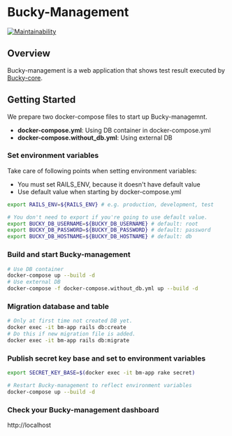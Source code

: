 # Bucky-Management
[![Maintainability](https://api.codeclimate.com/v1/badges/aaeb28e229926007442b/maintainability)](https://codeclimate.com/github/lifull-dev/bucky-management/maintainability)

## Overview
Bucky-management is a web application that shows test result executed by [Bucky-core](https://github.com/lifull-dev/bucky-core).

## Getting Started
We prepare two docker-compose files to start up Bucky-managemnt.
- **docker-compose.yml**: Using DB container in docker-compose.yml
- **docker-compose.without_db.yml**: Using external DB

### Set environment variables
Take care of following points when setting environment variables:
- You must set RAILS_ENV, because it doesn't have default value
- Use default value when starting by docker-compose.yml
```bash
export RAILS_ENV=${RAILS_ENV} # e.g. production, development, test

# You don't need to export if you're going to use default value.
export BUCKY_DB_USERNAME=${BUCKY_DB_USERNAME} # default: root
export BUCKY_DB_PASSWORD=${BUCKY_DB_PASSWORD} # default: password
export BUCKY_DB_HOSTNAME=${BUCKY_DB_HOSTNAME} # default: db
```

### Build and start Bucky-management
```bash
# Use DB container
docker-compose up --build -d
# Use external DB
docker-compose -f docker-compose.without_db.yml up --build -d
```

### Migration database and table
```bash
# Only at first time not created DB yet.
docker exec -it bm-app rails db:create
# Do this if new migration file is added.
docker exec -it bm-app rails db:migrate
```

### Publish secret key base and set to environment variables
```bash
export SECRET_KEY_BASE=$(docker exec -it bm-app rake secret)

# Restart Bucky-management to reflect environment variables
docker-compose up --build -d
```

### Check your Bucky-management dashboard
http://localhost
